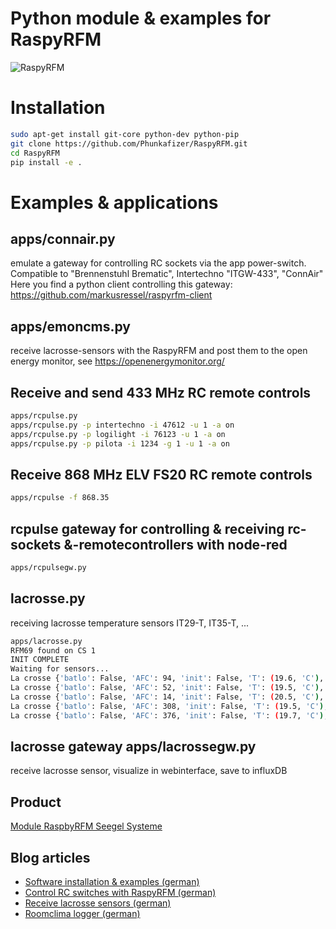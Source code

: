 # Python module & examples for RaspyRFM
![RaspyRFM](img/raspberry-rfm69-ii_6_z4.jpg?raw=true "RasyRFM")

# Installation
```sh
sudo apt-get install git-core python-dev python-pip
git clone https://github.com/Phunkafizer/RaspyRFM.git
cd RaspyRFM
pip install -e .
```
# Examples & applications

## apps/connair.py
emulate a gateway for controlling RC sockets via the app power-switch. Compatible to "Brennenstuhl Brematic", Intertechno "ITGW-433", "ConnAir"
Here you find a python client controlling this gateway: https://github.com/markusressel/raspyrfm-client 

## apps/emoncms.py
receive lacrosse-sensors with the RaspyRFM and post them to the open energy monitor, see https://openenergymonitor.org/

## Receive and send 433 MHz RC remote controls
```sh
apps/rcpulse.py
apps/rcpulse.py -p intertechno -i 47612 -u 1 -a on
apps/rcpulse.py -p logilight -i 76123 -u 1 -a on
apps/rcpulse.py -p pilota -i 1234 -g 1 -u 1 -a on 
```

## Receive 868 MHz ELV FS20 RC remote controls
```sh
apps/rcpulse -f 868.35
```

## rcpulse gateway for controlling & receiving rc-sockets &-remotecontrollers with node-red
```sh
apps/rcpulsegw.py
```

## lacrosse.py
receiving lacrosse temperature sensors IT29-T, IT35-T, ...
```sh
apps/lacrosse.py
RFM69 found on CS 1
INIT COMPLETE
Waiting for sensors...
La crosse {'batlo': False, 'AFC': 94, 'init': False, 'T': (19.6, 'C'), 'RSSI': -105, 'RH': (60, '%'), 'ID': '68'}
La crosse {'batlo': False, 'AFC': 52, 'init': False, 'T': (19.5, 'C'), 'RSSI': -58, 'RH': (60, '%'), 'ID': '68'}
La crosse {'batlo': False, 'AFC': 14, 'init': False, 'T': (20.5, 'C'), 'RSSI': -97, 'RH': (56, '%'), 'ID': '4'}
La crosse {'batlo': False, 'AFC': 308, 'init': False, 'T': (19.5, 'C'), 'RSSI': -103, 'RH': (60, '%'), 'ID': '68'}
La crosse {'batlo': False, 'AFC': 376, 'init': False, 'T': (19.7, 'C'), 'RSSI': -103, 'RH': (57, '%'), 'ID': '24'}
```

## lacrosse gateway apps/lacrossegw.py 
receive lacrosse sensor, visualize in webinterface, save to influxDB

## Product
[Module RaspbyRFM Seegel Systeme](http://www.seegel-systeme.de/produkt/raspyrfm-ii/)

## Blog articles
* [Software installation & examples (german)](http://www.seegel-systeme.de/2015/09/02/ein-funkmodul-fuer-den-raspberry-raspyrfm/)
* [Control RC switches with RaspyRFM (german)](https://www.seegel-systeme.de/2015/09/05/funksteckdosen-mit-dem-raspberry-pi-steuern/)
* [Receive lacrosse sensors (german)](http://www.seegel-systeme.de/2015/02/07/funkthermometer/)
* [Roomclima logger (german)](https://www.seegel-systeme.de/2021/01/11/raumklima-mit-dem-raspberry-pi-ueberwachen-oder-wann-lueften/)

